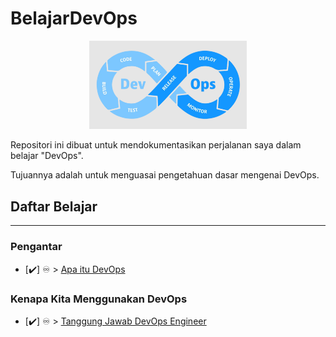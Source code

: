 # BelajarDevOps

<p align="center">
 <img src="images/logo.png?raw=true" alt="BelajarDevOps Logo" width="50%" height="50%" />
</p>

Repositori ini dibuat untuk mendokumentasikan perjalanan saya dalam belajar "DevOps".

Tujuannya adalah untuk menguasai pengetahuan dasar mengenai DevOps.

## **Daftar Belajar**

---

### Pengantar

- [✔️] ♾️ > [Apa itu DevOps](Modules/DevOps.md)

### Kenapa Kita Menggunakan DevOps

- [✔️] ♾️ > [Tanggung Jawab DevOps Engineer](Modules/Responsibility.md)

